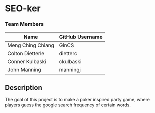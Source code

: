 # SEO-ker

### Team Members
| Name | GitHub Username 
| --- | --- 
| Meng Ching Chiang | GinCS 
| Colton Dietterle | dietterc
| Conner Kulbaski | ckulbaski
| John Manning | manningj
## Description
The goal of this project is to make a poker inspired party game, where players guess the google search frequency of certain words. 
